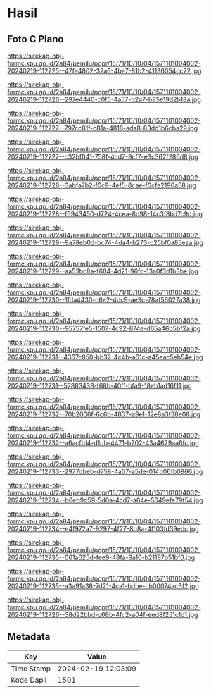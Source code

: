 # Hasil

## Foto C Plano

https://sirekap-obj-formc.kpu.go.id/2a84/pemilu/pdpr/15/71/10/10/04/1571101004002-20240219-112725--47fe4802-32a6-4be7-81b2-41136054cc22.jpg

https://sirekap-obj-formc.kpu.go.id/2a84/pemilu/pdpr/15/71/10/10/04/1571101004002-20240219-112726--297e4440-c0f5-4a57-b2a7-b85e19d2b18a.jpg

https://sirekap-obj-formc.kpu.go.id/2a84/pemilu/pdpr/15/71/10/10/04/1571101004002-20240219-112727--797cc81f-c81a-4818-ada8-83dd1b6cba29.jpg

https://sirekap-obj-formc.kpu.go.id/2a84/pemilu/pdpr/15/71/10/10/04/1571101004002-20240219-112727--c32bf041-758f-4cd7-9cf7-e3c362f286d8.jpg

https://sirekap-obj-formc.kpu.go.id/2a84/pemilu/pdpr/15/71/10/10/04/1571101004002-20240219-112728--3abfa7b2-f0c9-4ef5-8cae-f0cfe2190a58.jpg

https://sirekap-obj-formc.kpu.go.id/2a84/pemilu/pdpr/15/71/10/10/04/1571101004002-20240219-112728--f5943450-d724-4cea-8d98-14c3f8bd7c9d.jpg

https://sirekap-obj-formc.kpu.go.id/2a84/pemilu/pdpr/15/71/10/10/04/1571101004002-20240219-112729--9a78eb0d-bc74-4da4-b273-c25bf0a85eaa.jpg

https://sirekap-obj-formc.kpu.go.id/2a84/pemilu/pdpr/15/71/10/10/04/1571101004002-20240219-112729--aa53bc8a-f604-4d21-96fc-13a0f3d1b3be.jpg

https://sirekap-obj-formc.kpu.go.id/2a84/pemilu/pdpr/15/71/10/10/04/1571101004002-20240219-112730--1fda4430-c6e2-4dc9-ae9c-78af56027a38.jpg

https://sirekap-obj-formc.kpu.go.id/2a84/pemilu/pdpr/15/71/10/10/04/1571101004002-20240219-112730--95757fe5-1507-4c92-874e-d65a46b5bf2a.jpg

https://sirekap-obj-formc.kpu.go.id/2a84/pemilu/pdpr/15/71/10/10/04/1571101004002-20240219-112731--4367c850-bb32-4c4b-a61c-a45eac5eb54e.jpg

https://sirekap-obj-formc.kpu.go.id/2a84/pemilu/pdpr/15/71/10/10/04/1571101004002-20240219-112731--52883438-f68b-40ff-bfa9-18eb1ad16f11.jpg

https://sirekap-obj-formc.kpu.go.id/2a84/pemilu/pdpr/15/71/10/10/04/1571101004002-20240219-112732--70b2006f-6c6b-4837-a9e1-12e8a3f38e08.jpg

https://sirekap-obj-formc.kpu.go.id/2a84/pemilu/pdpr/15/71/10/10/04/1571101004002-20240219-112732--a6acfbf4-d1db-4471-b202-43a4629aa8fc.jpg

https://sirekap-obj-formc.kpu.go.id/2a84/pemilu/pdpr/15/71/10/10/04/1571101004002-20240219-112733--2977dbeb-d758-4a07-a5de-014b06fb0966.jpg

https://sirekap-obj-formc.kpu.go.id/2a84/pemilu/pdpr/15/71/10/10/04/1571101004002-20240219-112734--b6eb9d59-5d0a-4cd7-a64e-5649efe79f54.jpg

https://sirekap-obj-formc.kpu.go.id/2a84/pemilu/pdpr/15/71/10/10/04/1571101004002-20240219-112734--e4f972a7-9297-4f27-8b8a-4f103fd39edc.jpg

https://sirekap-obj-formc.kpu.go.id/2a84/pemilu/pdpr/15/71/10/10/04/1571101004002-20240219-112735--061a625d-fee9-48fa-8a10-b21197b51bf0.jpg

https://sirekap-obj-formc.kpu.go.id/2a84/pemilu/pdpr/15/71/10/10/04/1571101004002-20240219-112735--a3a91a38-7d21-4ca1-bdbe-cb00074ac3f2.jpg

https://sirekap-obj-formc.kpu.go.id/2a84/pemilu/pdpr/15/71/10/10/04/1571101004002-20240219-112726--38d22bbd-c68b-4fc2-a04f-eed8f251c1d1.jpg


## Metadata

| Key        | Value               |
| ---------- | ------------------- |
| Time Stamp | 2024-02-19 12:03:09 |
| Kode Dapil | 1501                |



